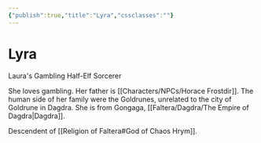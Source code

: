 ```yaml
---
{"publish":true,"title":"Lyra","cssclasses":""}
---
```


# Lyra
Laura's Gambling Half-Elf Sorcerer

She loves gambling. Her father is [[Characters/NPCs/Horace Frostdir]]. The human side of her family were the Goldrunes, unrelated to the city of Goldrune in Dagdra. She is from Gongaga, [[Faltera/Dagdra/The Empire of Dagdra\|Dagdra]]. 

Descendent of [[Religion of Faltera#God of Chaos Hrym]]. 